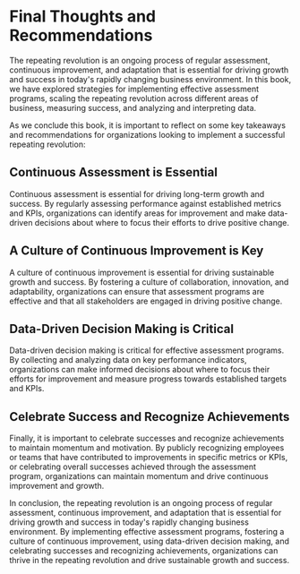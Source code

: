 Final Thoughts and Recommendations
=========================================================

The repeating revolution is an ongoing process of regular assessment, continuous improvement, and adaptation that is essential for driving growth and success in today's rapidly changing business environment. In this book, we have explored strategies for implementing effective assessment programs, scaling the repeating revolution across different areas of business, measuring success, and analyzing and interpreting data.

As we conclude this book, it is important to reflect on some key takeaways and recommendations for organizations looking to implement a successful repeating revolution:

Continuous Assessment is Essential
----------------------------------

Continuous assessment is essential for driving long-term growth and success. By regularly assessing performance against established metrics and KPIs, organizations can identify areas for improvement and make data-driven decisions about where to focus their efforts to drive positive change.

A Culture of Continuous Improvement is Key
------------------------------------------

A culture of continuous improvement is essential for driving sustainable growth and success. By fostering a culture of collaboration, innovation, and adaptability, organizations can ensure that assessment programs are effective and that all stakeholders are engaged in driving positive change.

Data-Driven Decision Making is Critical
---------------------------------------

Data-driven decision making is critical for effective assessment programs. By collecting and analyzing data on key performance indicators, organizations can make informed decisions about where to focus their efforts for improvement and measure progress towards established targets and KPIs.

Celebrate Success and Recognize Achievements
--------------------------------------------

Finally, it is important to celebrate successes and recognize achievements to maintain momentum and motivation. By publicly recognizing employees or teams that have contributed to improvements in specific metrics or KPIs, or celebrating overall successes achieved through the assessment program, organizations can maintain momentum and drive continuous improvement and growth.

In conclusion, the repeating revolution is an ongoing process of regular assessment, continuous improvement, and adaptation that is essential for driving growth and success in today's rapidly changing business environment. By implementing effective assessment programs, fostering a culture of continuous improvement, using data-driven decision making, and celebrating successes and recognizing achievements, organizations can thrive in the repeating revolution and drive sustainable growth and success.
